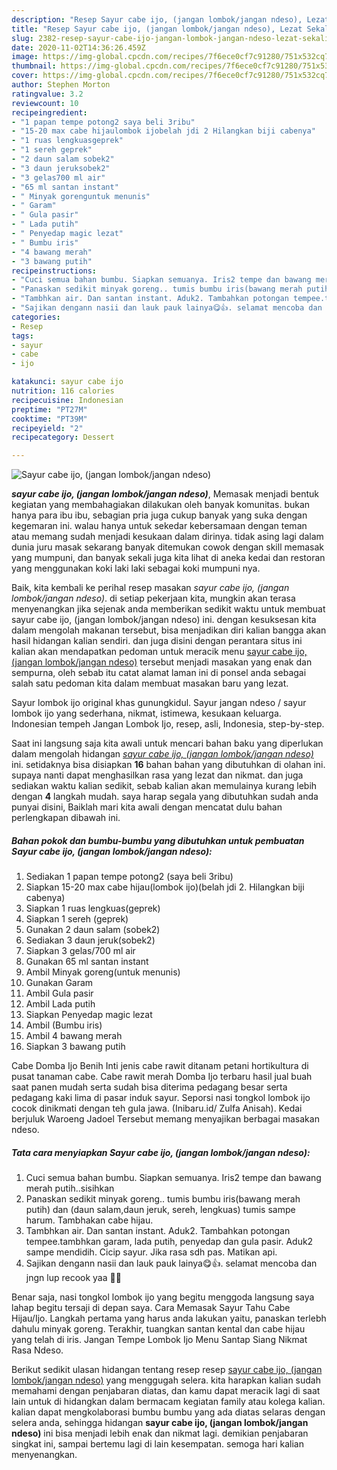 ```yaml
---
description: "Resep Sayur cabe ijo, (jangan lombok/jangan ndeso), Lezat Sekali"
title: "Resep Sayur cabe ijo, (jangan lombok/jangan ndeso), Lezat Sekali"
slug: 2382-resep-sayur-cabe-ijo-jangan-lombok-jangan-ndeso-lezat-sekali
date: 2020-11-02T14:36:26.459Z
image: https://img-global.cpcdn.com/recipes/7f6ece0cf7c91280/751x532cq70/sayur-cabe-ijo-jangan-lombokjangan-ndeso-foto-resep-utama.jpg
thumbnail: https://img-global.cpcdn.com/recipes/7f6ece0cf7c91280/751x532cq70/sayur-cabe-ijo-jangan-lombokjangan-ndeso-foto-resep-utama.jpg
cover: https://img-global.cpcdn.com/recipes/7f6ece0cf7c91280/751x532cq70/sayur-cabe-ijo-jangan-lombokjangan-ndeso-foto-resep-utama.jpg
author: Stephen Morton
ratingvalue: 3.2
reviewcount: 10
recipeingredient:
- "1 papan tempe potong2 saya beli 3ribu"
- "15-20 max cabe hijaulombok ijobelah jdi 2 Hilangkan biji cabenya"
- "1 ruas lengkuasgeprek"
- "1 sereh geprek"
- "2 daun salam sobek2"
- "3 daun jeruksobek2"
- "3 gelas700 ml air"
- "65 ml santan instant"
- " Minyak gorenguntuk menunis"
- " Garam"
- " Gula pasir"
- " Lada putih"
- " Penyedap magic lezat"
- " Bumbu iris"
- "4 bawang merah"
- "3 bawang putih"
recipeinstructions:
- "Cuci semua bahan bumbu. Siapkan semuanya. Iris2 tempe dan bawang merah putih..sisihkan"
- "Panaskan sedikit minyak goreng.. tumis bumbu iris(bawang merah putih) dan (daun salam,daun jeruk, sereh, lengkuas) tumis sampe harum. Tambhakan cabe hijau."
- "Tambhkan air. Dan santan instant. Aduk2. Tambahkan potongan tempee.tambhkan garam, lada putih, penyedap dan gula pasir. Aduk2 sampe mendidih. Cicip sayur. Jika rasa sdh pas. Matikan api."
- "Sajikan dengann nasii dan lauk pauk lainya😋👍. selamat mencoba dan jngn lup recook yaa 🙏😊"
categories:
- Resep
tags:
- sayur
- cabe
- ijo

katakunci: sayur cabe ijo 
nutrition: 116 calories
recipecuisine: Indonesian
preptime: "PT27M"
cooktime: "PT39M"
recipeyield: "2"
recipecategory: Dessert

---
```



![Sayur cabe ijo, (jangan lombok/jangan ndeso)](https://img-global.cpcdn.com/recipes/7f6ece0cf7c91280/751x532cq70/sayur-cabe-ijo-jangan-lombokjangan-ndeso-foto-resep-utama.jpg)

<b><i>sayur cabe ijo, (jangan lombok/jangan ndeso)</i></b>, Memasak menjadi bentuk kegiatan yang membahagiakan dilakukan oleh banyak komunitas. bukan hanya para ibu ibu, sebagian pria juga cukup banyak yang suka dengan kegemaran ini. walau hanya untuk sekedar kebersamaan dengan teman atau memang sudah menjadi kesukaan dalam dirinya. tidak asing lagi dalam dunia juru masak sekarang banyak ditemukan cowok dengan skill memasak yang mumpuni, dan banyak sekali juga kita lihat di aneka kedai dan restoran yang menggunakan koki laki laki sebagai koki mumpuni nya.

Baik, kita kembali ke perihal resep masakan <i>sayur cabe ijo, (jangan lombok/jangan ndeso)</i>. di setiap pekerjaan kita, mungkin akan terasa menyenangkan jika sejenak anda memberikan sedikit waktu untuk membuat sayur cabe ijo, (jangan lombok/jangan ndeso) ini. dengan kesuksesan kita dalam mengolah makanan tersebut, bisa menjadikan diri kalian bangga akan hasil hidangan kalian sendiri. dan juga disini dengan perantara situs ini kalian akan mendapatkan pedoman untuk meracik menu <u>sayur cabe ijo, (jangan lombok/jangan ndeso)</u> tersebut menjadi masakan yang enak dan sempurna, oleh sebab itu catat alamat laman ini di ponsel anda sebagai salah satu pedoman kita dalam membuat masakan baru yang lezat.

Sayur lombok ijo original khas gunungkidul. Sayur jangan ndeso / sayur lombok ijo yang sederhana, nikmat, istimewa, kesukaan keluarga. Indonesian tempeh Jangan Lombok Ijo, resep, asli, Indonesia, step-by-step.


Saat ini langsung saja kita awali untuk mencari bahan baku yang diperlukan dalam mengolah hidangan <u><i>sayur cabe ijo, (jangan lombok/jangan ndeso)</i></u> ini. setidaknya bisa disiapkan <b>16</b> bahan bahan yang dibutuhkan di olahan ini. supaya nanti dapat menghasilkan rasa yang lezat dan nikmat. dan juga sediakan waktu kalian sedikit, sebab kalian akan memulainya kurang lebih dengan <b>4</b> langkah mudah. saya harap segala yang dibutuhkan sudah anda punyai disini, Baiklah mari kita awali dengan mencatat dulu bahan perlengkapan dibawah ini.

<!--inarticleads1-->

##### Bahan pokok dan bumbu-bumbu yang dibutuhkan untuk pembuatan Sayur cabe ijo, (jangan lombok/jangan ndeso):

1. Sediakan 1 papan tempe potong2 (saya beli 3ribu)
1. Siapkan 15-20 max cabe hijau(lombok ijo)(belah jdi 2. Hilangkan biji cabenya)
1. Siapkan 1 ruas lengkuas(geprek)
1. Siapkan 1 sereh (geprek)
1. Gunakan 2 daun salam (sobek2)
1. Sediakan 3 daun jeruk(sobek2)
1. Siapkan 3 gelas/700 ml air
1. Gunakan 65 ml santan instant
1. Ambil  Minyak goreng(untuk menunis)
1. Gunakan  Garam
1. Ambil  Gula pasir
1. Ambil  Lada putih
1. Siapkan  Penyedap magic lezat
1. Ambil  (Bumbu iris)
1. Ambil 4 bawang merah
1. Siapkan 3 bawang putih


Cabe Domba Ijo Benih Inti jenis cabe rawit ditanam petani hortikultura di pusat tanaman cabe. Cabe rawit merah Domba Ijo terbaru hasil jual buah saat panen mudah serta sudah bisa diterima pedagang besar serta pedagang kaki lima di pasar induk sayur. Seporsi nasi tongkol lombok ijo cocok dinikmati dengan teh gula jawa. (Inibaru.id/ Zulfa Anisah). Kedai berjuluk Waroeng Jadoel Tersebut memang menyajikan berbagai masakan ndeso. 

<!--inarticleads2-->

##### Tata cara menyiapkan Sayur cabe ijo, (jangan lombok/jangan ndeso):

1. Cuci semua bahan bumbu. Siapkan semuanya. Iris2 tempe dan bawang merah putih..sisihkan
1. Panaskan sedikit minyak goreng.. tumis bumbu iris(bawang merah putih) dan (daun salam,daun jeruk, sereh, lengkuas) tumis sampe harum. Tambhakan cabe hijau.
1. Tambhkan air. Dan santan instant. Aduk2. Tambahkan potongan tempee.tambhkan garam, lada putih, penyedap dan gula pasir. Aduk2 sampe mendidih. Cicip sayur. Jika rasa sdh pas. Matikan api.
1. Sajikan dengann nasii dan lauk pauk lainya😋👍. selamat mencoba dan jngn lup recook yaa 🙏😊


Benar saja, nasi tongkol lombok ijo yang begitu menggoda langsung saya lahap begitu tersaji di depan saya. Cara Memasak Sayur Tahu Cabe Hijau/Ijo. Langkah pertama yang harus anda lakukan yaitu, panaskan terlebh dahulu minyak goreng. Terakhir, tuangkan santan kental dan cabe hijau yang telah di iris. Jangan Tempe Lombok Ijo Menu Santap Siang Nikmat Rasa Ndeso. 

Berikut sedikit ulasan hidangan tentang resep resep <u>sayur cabe ijo, (jangan lombok/jangan ndeso)</u> yang menggugah selera. kita harapkan kalian sudah memahami dengan penjabaran diatas, dan kamu dapat meracik lagi di saat lain untuk di hidangkan dalam bermacam kegiatan family atau kolega kalian. kalian dapat mengkolaborasi bumbu bumbu yang ada diatas selaras dengan selera anda, sehingga hidangan <b>sayur cabe ijo, (jangan lombok/jangan ndeso)</b> ini bisa menjadi lebih enak dan nikmat lagi. demikian penjabaran singkat ini, sampai bertemu lagi di lain kesempatan. semoga hari kalian menyenangkan.
